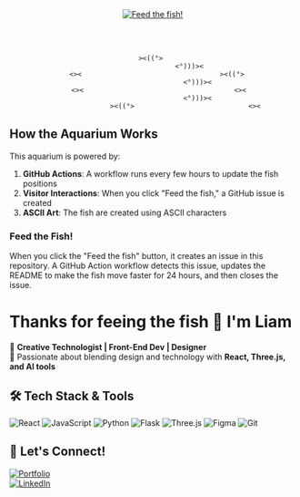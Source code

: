 

<div align="center">

<!-- This is our aquarium tank -->
<a href="https://github.com/yourusername/yourusername/issues/new?title=Feed+the+fish&body=Just+click+submit+to+feed+the+fish%21+The+fish+will+swim+faster+for+a+while.">
<img src="https://img.shields.io/badge/%F0%9F%90%9F-Feed%20the%20fish-blue" alt="Feed the fish!">
</a>

<br><br>

<!-- Fish will be updated via GitHub Actions -->
```
     ><((°>      
                        <°)))><      
    <><                                  ><((°>  
                      <°)))><
   <><                                     <><
                          <°)))><    
                ><((°>                            <><
```

</div>

## How the Aquarium Works

This aquarium is powered by:

1. **GitHub Actions**: A workflow runs every few hours to update the fish positions
2. **Visitor Interactions**: When you click "Feed the fish," a GitHub issue is created
3. **ASCII Art**: The fish are created using ASCII characters

### Feed the Fish!

When you click the "Feed the fish" button, it creates an issue in this repository. A GitHub Action workflow detects this issue, updates the README to make the fish move faster for 24 hours, and then closes the issue.



# Thanks for feeing the fish 👋 I'm Liam  

🔹 **Creative Technologist | Front-End Dev | Designer**  
🔹 Passionate about blending design and technology with **React, Three.js, and AI tools**  

## 🛠️ Tech Stack & Tools
![React](https://img.shields.io/badge/-React-61DAFB?logo=react&logoColor=white&style=for-the-badge) 
![JavaScript](https://img.shields.io/badge/-JavaScript-F7DF1E?logo=javascript&logoColor=black&style=for-the-badge) 
![Python](https://img.shields.io/badge/-Python-3776AB?logo=python&logoColor=white&style=for-the-badge) 
![Flask](https://img.shields.io/badge/-Flask-000000?logo=flask&logoColor=white&style=for-the-badge) ![Three.js](https://img.shields.io/badge/-Three.js-000000?logo=three.js&logoColor=white&style=for-the-badge) ![Figma](https://img.shields.io/badge/-Figma-F24E1E?logo=figma&logoColor=white&style=for-the-badge) ![Git](https://img.shields.io/badge/-Git-F05032?logo=git&logoColor=white&style=for-the-badge)

## 🎨 Let's Connect!
[![Portfolio](https://img.shields.io/badge/-Portfolio-FF5722?style=for-the-badge)](https://liam.site/)  
[![LinkedIn](https://img.shields.io/badge/-LinkedIn-0A66C2?logo=linkedin&logoColor=white&style=for-the-badge)](https://www.linkedin.com/in/liam--brophy/)
